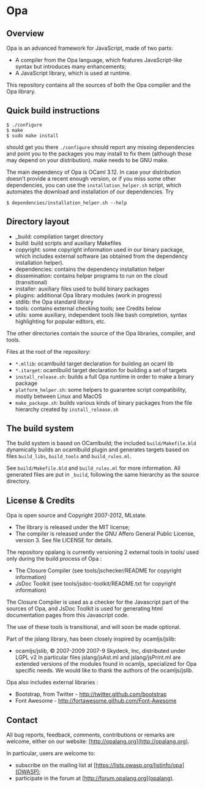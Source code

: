 # Opa #

## Overview ##

Opa is an advanced framework for JavaScript, made of two parts:
* A compiler from the Opa language, which features JavaScript-like syntax but introduces many enhancements;
* A JavaScript library, which is used at runtime.

This repository contains all the sources of both the Opa compiler and the Opa library.


## Quick build instructions ##

    $ ./configure
    $ make
    $ sudo make install

should get you there `./configure` should report any missing dependencies and
point you to the packages you may install to fix them (although those may depend
on your distribution). make needs to be GNU make.

The main dependency of Opa is OCaml 3.12. In case your distribution doesn't
provide a recent enough version, or if you miss some other dependencies, you can
use the `installation_helper.sh` script, which automates the download and
installation of our dependencies. Try

    $ dependencies/installation_helper.sh --help

## Directory layout ##

* \_build: compilation target directory
* build: build scripts and auxiliary Makefiles
* copyright: some copyright information used in our binary package, which
  includes external software (as obtained from the dependency installation
  helper).
* dependencies: contains the dependency installation helper
* dissemination: contains helper programs to run on the cloud (transitional)
* installer: auxiliary files used to build binary packages
* plugins: additional Opa library modules (work in progress)
* stdlib: the Opa standard library
* tools: contains external checking tools; see Credits below
* utils: some auxiliary, independent tools like bash completion, syntax
  highlighting for popular editors, etc.

The other directories contain the source of the Opa libraries, compiler, and
tools.

Files at the root of the repository:

* `*.mllib`: ocamlbuild target declaration for building an ocaml lib
* `*.itarget`: ocamlbuild target declaration for building a set of targets
* `install_release.sh`: builds a full Opa runtime in order to make a binary
  package
* `platform_helper.sh`: some helpers to guarantee script compatibility, mostly
  between Linux and MacOS
* `make_package.sh`: builds various kinds of binary packages from the file
  hierarchy created by `install_release.sh`


## The build system ##

The build system is based on OCamlbuild; the included `build/Makefile.bld`
dynamically builds an ocamlbuild plugin and generates targets based on files
`build_libs`, `build_tools` and `build_rules.ml`.

See `build/Makefile.bld` and `build_rules.ml` for more information. All generated
files are put in `_build`, following the same hierarchy as the source directory.

## License & Credits ##

Opa is open source and Copyright 2007-2012, MLstate.
* The library is released under the MIT license;
* The compiler is released under the GNU Affero General Public License, version 3. 
See file LICENSE for details.

The repository opalang is currently versioning 2 external tools in tools/
used only during the build process of Opa :
* The Closure Compiler (see tools/jschecker/README for copyright information)
* JsDoc Toolkit (see tools/jsdoc-toolkit/README.txt for copyright information)

The Closure Compiler is used as a checker for the Javascript part of the sources
of Opa, and JsDoc Toolkit is used for generating html documentation pages from this
Javascript code.

The use of these tools is transitional, and will soon be made optional.

Part of the jslang library, has been closely inspired by ocamljs/jslib:
* ocamljs/jslib, © 2007-2009 2007-9 Skydeck, Inc, distributed under LGPL v2
In particular files jslang/jsAst.ml and jslang/jsPrint.ml are extended versions of the modules found in ocamljs, specialized for Opa specific needs.
We would like to thank the authors of the ocamljs/jslib.

Opa also includes external libraries :
* Bootstrap, from Twitter - http://twitter.github.com/bootstrap
* Font Awesome - http://fortawesome.github.com/Font-Awesome

Contact
-------

All bug reports, feedback, comments, contributions or remarks are welcome,
either on our website: [http://opalang.org](http://opalang.org).

In particular, users are welcome to:
* subscribe on the mailing list at [https://lists.owasp.org/listinfo/opa](OWASP);
* participate in the forum at [http://forum.opalang.org](opalang).
